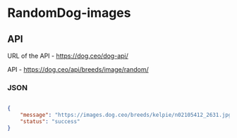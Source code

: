 # RandomDog-images



## API

URL of the API - https://dog.ceo/dog-api/

API - https://dog.ceo/api/breeds/image/random/

 ### JSON
```json

{
    "message": "https://images.dog.ceo/breeds/kelpie/n02105412_2631.jpg",
    "status": "success"
}

```
